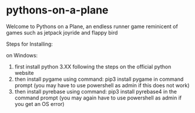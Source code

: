 # pythons-on-a-plane

Welcome to Pythons on a Plane, an endless runner game reminicent of
games such as jetpack joyride and flappy bird

Steps for Installing:

on Windows:
  1. first install python 3.XX following the steps on the official
     python website
  2. then install pygame using command: pip3 install pygame 
     in command prompt (you may have to use powershell as admin if
     this does not work)
  3. then install pyrebase using command: pip3 install pyrebase4
     in the command prompt (you may again have to use powershell
     as admin if you get an OS error)
